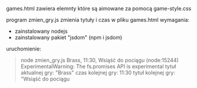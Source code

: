 games.html zawiera elemnty które są aimowane za pomocą game-style.css

program zmien_gry.js zmienia tytuły i czas w pliku games.html
wymagania:
- zainstalowany nodejs
- zainstalowany pakiet "jsdom" (npm i jsdom)

uruchomienie:
> node zmien_gry.js Brass, 11:30, Wsiąść do pociągu
(node:15244) ExperimentalWarning: The fs.promises API is experimental
tytuł aktualnej gry: "Brass"
czas kolejnej gry: 11:30
tytuł kolejnej gry: "Wsiąść do pociągu